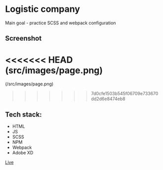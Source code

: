 # Logistic company

Main goal - practice SCSS and webpack configuration

## Screenshot

<<<<<<< HEAD
(src/images/page.png)
=======
(/src/images/page.png)
>>>>>>> 7d0cfe1503b545f06709e733670dd2d6e8474eb8

## Tech stack:

- HTML
- JS
- SCSS
- NPM
- Webpack
- Adobe XD

[Live](https://pblogistyka.pl)
